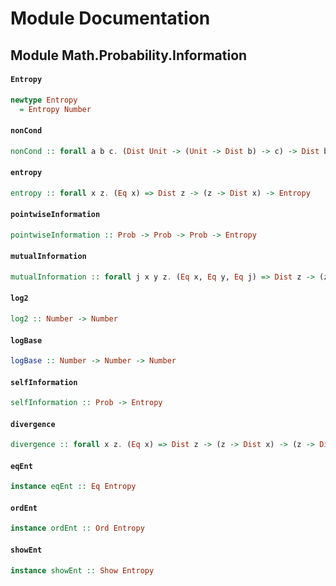 # Module Documentation

## Module Math.Probability.Information

#### `Entropy`

``` purescript
newtype Entropy
  = Entropy Number
```


#### `nonCond`

``` purescript
nonCond :: forall a b c. (Dist Unit -> (Unit -> Dist b) -> c) -> Dist b -> c
```


#### `entropy`

``` purescript
entropy :: forall x z. (Eq x) => Dist z -> (z -> Dist x) -> Entropy
```


#### `pointwiseInformation`

``` purescript
pointwiseInformation :: Prob -> Prob -> Prob -> Entropy
```


#### `mutualInformation`

``` purescript
mutualInformation :: forall j x y z. (Eq x, Eq y, Eq j) => Dist z -> (z -> Dist j) -> (j -> x) -> (j -> y) -> Entropy
```


#### `log2`

``` purescript
log2 :: Number -> Number
```


#### `logBase`

``` purescript
logBase :: Number -> Number -> Number
```


#### `selfInformation`

``` purescript
selfInformation :: Prob -> Entropy
```


#### `divergence`

``` purescript
divergence :: forall x z. (Eq x) => Dist z -> (z -> Dist x) -> (z -> Dist x) -> Entropy
```


#### `eqEnt`

``` purescript
instance eqEnt :: Eq Entropy
```


#### `ordEnt`

``` purescript
instance ordEnt :: Ord Entropy
```


#### `showEnt`

``` purescript
instance showEnt :: Show Entropy
```